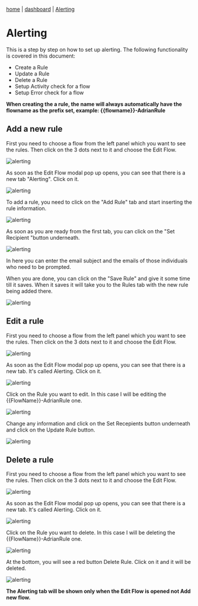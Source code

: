 [home](../README.md) | [dashboard](dashboard.md) | [Alerting](alerting.md)

# Alerting

This is a step by step on how to set up alerting. The following functionality is covered in this document:

- Create a Rule
- Update a Rule
- Delete a Rule
- Setup Activity check for a flow
- Setup Error check for a flow

**When creating the a rule, the name will always automatically have the flowname as the prefix set, example: {{flowname}}-AdrianRule**

## Add a new rule

First you need to choose a flow from the left panel which you want to see the rules. Then click on the 3 dots next to it and choose the Edit Flow.

![alerting](../images/dashboard/alerting1.JPG)

As soon as the Edit Flow modal pop up opens, you can see that there is a new tab "Alerting". Click on it.

![alerting](../images/dashboard/alerting2.JPG)

To add a rule, you need to click on the "Add Rule" tab and start inserting the rule information. 

![alerting](../images/dashboard/alerting3.JPG)

As soon as you are ready from the first tab, you can click on the "Set Recipient "button underneath. 

![alerting](../images/dashboard/alerting4.JPG)

In here you can enter the email subject and the emails of those individuals who need to be prompted.

When you are done, you can click on the "Save Rule" and give it some time till it saves. When it saves it will take you to the Rules tab with the new rule being added there.

![alerting](../images/dashboard/alerting6.JPG)

## Edit a rule

First you need to choose a flow from the left panel which you want to see the rules. Then click on the 3 dots next to it and choose the Edit Flow.

![alerting](../images/dashboard/alerting1.JPG)

As soon as the Edit Flow modal pop up opens, you can see that there is a new tab. It's called Alerting. Click on it.

![alerting](../images/dashboard/alerting5.JPG)

Click on the Rule you want to edit. In this case I will be editing the {{FlowName}}-AdrianRule one.

![alerting](../images/dashboard/alerting6.JPG)

Change any information and click on the Set Recepients button underneath and click on the Update Rule button.

![alerting](../images/dashboard/alerting7.JPG)

## Delete a rule

First you need to choose a flow from the left panel which you want to see the rules. Then click on the 3 dots next to it and choose the Edit Flow.

![alerting](../images/dashboard/alerting1.JPG)

As soon as the Edit Flow modal pop up opens, you can see that there is a new tab. It's called Alerting. Click on it.

![alerting](../images/dashboard/alerting5.JPG)

Click on the Rule you want to delete. In this case I will be deleting the {{FlowName}}-AdrianRule one.

![alerting](../images/dashboard/alerting6.JPG)

At the bottom, you will see a red button Delete Rule. Click on it and it will be deleted.

![alerting](../images/dashboard/alerting8.JPG)

**The Alerting tab will be shown only when the Edit Flow is opened not Add new flow.**
